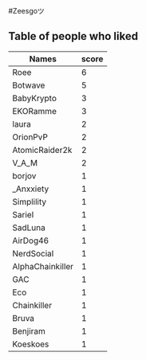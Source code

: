 #Zeesgoツ
## Table of people who liked
Names | score
--- | ---
Roee | 6
Botwave | 5
BabyKrypto | 3
EKORamme | 3
laura | 2
OrionPvP | 2
AtomicRaider2k | 2
V_A_M | 2
borjov | 1
_Anxxiety | 1
Simplility | 1
Sariel | 1
SadLuna | 1
AirDog46 | 1
NerdSocial | 1
AlphaChainkiller | 1
GAC | 1
Eco | 1
Chainkiller | 1
Bruva | 1
Benjiram | 1
Koeskoes | 1
